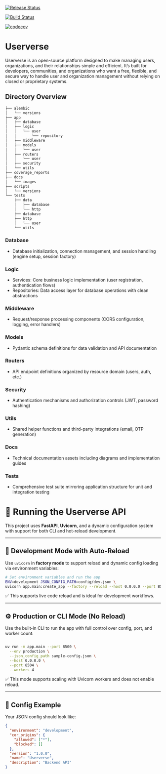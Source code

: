 [![Release Status](https://github.com/skhendle-verse/Userverse/actions/workflows/release.yml/badge.svg)](https://github.com/skhendle-verse/Userverse/actions/workflows/release.yml)

[![Build Status](https://github.com/skhendle-verse/Userverse/actions/workflows/build-and-test.yml/badge.svg)](https://github.com/skhendle-verse/Userverse/actions/workflows/build-and-test.yml)

[![codecov](https://codecov.io/gh/SoftwareVerse/Userverse/graph/badge.svg?token=8SIX9ONX0A)](https://codecov.io/gh/SoftwareVerse/Userverse)

# Userverse

Userverse is an open-source platform designed to make managing users, organizations, and their relationships simple and efficient. It’s built for developers, communities, and organizations who want a free, flexible, and secure way to handle user and organization management without relying on closed or proprietary systems.

## Directory Overview

```bash
├── alembic
│   └── versions
├── app
│   ├── database
│   ├── logic
│   │   └── user
│   │       └── repository
│   ├── middleware
│   ├── models
│   │   └── user
│   ├── routers
│   │   └── user
│   ├── security
│   └── utils
├── coverage_reports
├── docs
│   └── images
├── scripts
│   └── versions
└── tests
    ├── data
    │   ├── database
    │   └── http
    ├── database
    ├── http
    │   └── user
    └── utils
```

### Database
 - Database initialization, connection management, and session handling (engine setup, session factory)
### Logic
 - Services: Core business logic implementation (user registration, authentication flows)
 - Repositories: Data access layer for database operations with clean abstractions
### Middleware
 - Request/response processing components (CORS configuration, logging, error handlers)
### Models
 - Pydantic schema definitions for data validation and API documentation

### Routers
 - API endpoint definitions organized by resource domain (users, auth, etc.)

### Security
 - Authentication mechanisms and authorization controls (JWT, password hashing)
### Utils
 - Shared helper functions and third-party integrations (email, OTP generation)

### Docs
 - Technical documentation assets including diagrams and implementation guides

### Tests
 - Comprehensive test suite mirroring application structure for unit and integration testing

# 📘 Running the Userverse API

This project uses **FastAPI**, **Uvicorn**, and a dynamic configuration system with support for both CLI and hot-reload development.

---

## 🚀 Development Mode with Auto-Reload

Use `uvicorn` in **factory mode** to support reload and dynamic config loading via environment variables:

```bash
# Set environment variables and run the app
ENV=development JSON_CONFIG_PATH=config/dev.json \
uvicorn app.main:create_app --factory --reload --host 0.0.0.0 --port 8500
```

✅ This supports live code reload and is ideal for development workflows.

---

## ⚙️ Production or CLI Mode (No Reload)

Use the built-in CLI to run the app with full control over config, port, and worker count:

```bash

uv run -m app.main --port 8500 \
  --env production \
  --json_config_path sample-config.json \
  --host 0.0.0.0 \
  --port 8504 \
  --workers 4
```

✅ This mode supports scaling with Uvicorn workers and does not enable reload.

---


## 📁 Config Example

Your JSON config should look like:

```json
{
  "environment": "development",
  "cor_origins": {
    "allowed": ["*"],
    "blocked": []
  },
  "version": "1.0.0",
  "name": "Userverse",
  "description": "Backend API"
}
```